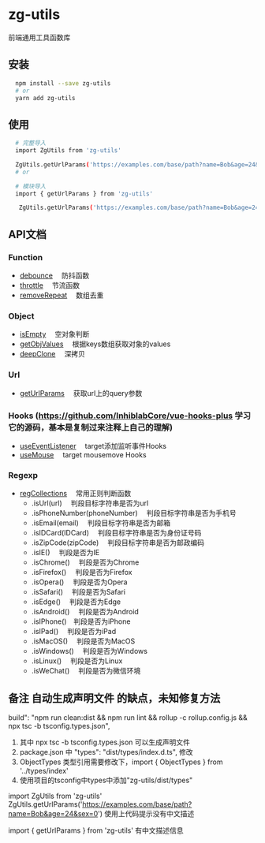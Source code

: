 # zg-utils

前端通用工具函数库


## 安装
```bash
  npm install --save zg-utils
  # or
  yarn add zg-utils
```
## 使用
```bash
  # 完整导入
  import ZgUtils from 'zg-utils'

  ZgUtils.getUrlParams('https://examples.com/base/path?name=Bob&age=24&sex=0')
  # or

  # 模块导入
  import { getUrlParams } from 'zg-utils'

   ZgUtils.getUrlParams('https://examples.com/base/path?name=Bob&age=24&sex=0')
```

## API文档

### Function
- [debounce](src/function/debounce.ts)&emsp; 防抖函数
- [throttle](src/function/throttle.ts)&emsp; 节流函数
- [removeRepeat](src/function/removeRepeat.ts)&emsp; 数组去重

### Object
- [isEmpty](src/object/isEmpty.ts)&emsp; 空对象判断
- [getObjValues](src/object/getObjValues.ts)&emsp; 根据keys数组获取对象的values
- [deepClone](src/object/deepClone.ts)&emsp; 深拷贝

### Url
- [getUrlParams](src/url/getUrlParams.ts)&emsp; 获取url上的query参数

### Hooks (https://github.com/InhiblabCore/vue-hooks-plus 学习它的源码，基本是复制过来注释上自己的理解)
- [useEventListener](src/hooks/useEventListener/index.ts)&emsp; target添加监听事件Hooks
- [useMouse](src/hooks/useMouse/index.ts)&emsp; target mousemove Hooks

### Regexp
- [regCollections](src/regexp/index.ts)&emsp; 常用正则判断函数
  - .isUrl(url)&emsp; 判段目标字符串是否为url
  - .isPhoneNumber(phoneNumber)&emsp; 判段目标字符串是否为手机号
  - .isEmail(email)&emsp; 判段目标字符串是否为邮箱
  - .isIDCard(IDCard)&emsp; 判段目标字符串是否为身份证号码
  - .isZipCode(zipCode)&emsp; 判段目标字符串是否为邮政编码
  - .isIE()&emsp; 判段是否为IE
  - .isChrome()&emsp; 判段是否为Chrome
  - .isFirefox()&emsp; 判段是否为Firefox
  - .isOpera()&emsp; 判段是否为Opera
  - .isSafari()&emsp; 判段是否为Safari
  - .isEdge()&emsp; 判段是否为Edge
  - .isAndroid()&emsp; 判段是否为Android
  - .isIPhone()&emsp;判段是否为iPhone
  - .isIPad()&emsp; 判段是否为iPad
  - .isMacOS()&emsp; 判段是否为MacOS
  - .isWindows()&emsp; 判段是否为Windows
  - .isLinux()&emsp; 判段是否为Linux
  - .isWeChat()&emsp; 判段是否为微信环境



## 备注 自动生成声明文件 的缺点，未知修复方法

build": "npm run clean:dist && npm run lint && rollup -c rollup.config.js && npx tsc -b tsconfig.types.json",

1. 其中 npx tsc -b tsconfig.types.json 可以生成声明文件
2. package.json 中 "types": "dist/types/index.d.ts", 修改
3. ObjectTypes 类型引用需要修改下，import { ObjectTypes } from '../types/index'
4. 使用项目的tsconfig中types中添加"zg-utils/dist/types"

import ZgUtils from 'zg-utils'
ZgUtils.getUrlParams('https://examples.com/base/path?name=Bob&age=24&sex=0')
使用上代码提示没有中文描述

import { getUrlParams } from 'zg-utils' 有中文描述信息









